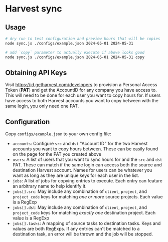 # Harvest sync

## Usage

```bash
# dry run to test configuration and preview hours that will be copies
node sync.js ./configs/example.json 2024-05-01 2024-05-31

# add `copy` parameter to actually execute if above looks good
node sync.js ./configs/example.json 2024-05-01 2024-05-31 copy
```

## Obtaining API Keys

Visit <https://id.getharvest.com/developers> to provision a Personal Access Token (**PAT**) and get the AccountID for any company you have access to. This will need to be done for each user you want to copy hours for. If users have access to both Harvest accounts you want to copy between with the same login, you only need one PAT.

## Configuration

Copy `configs/example.json` to your own config file:

- `accounts`: Configure `src` and `dst` "Account ID" for the two Harvest accounts you want to copy hours between. These can be easily found on the page for the PAT you created above
- `users`: A list of users that you want to sync hours for and the `src` and `dst` PAT. These can match if the same login can access both the source and destination Harvest account. Names for users can be whatever you want as long as they are unique keys for each user in the list.
- `jobs`: A list of jobs for copying entries to execute. Each entry can feature an arbitrary name to help identify it.
- `jobs[].src`: May include any combination of `client`, `project`, and `project_code` keys for matching *one or more* source projects. Each value is a RegExp
- `jobs[].dst`: May include any combination of `client`, `project`, and `project_code` keys for matching *exactly one* destination project. Each value is a RegExp
- `jobs[].tasks`: A mapping of source tasks to destination tasks. Keys and values are both RegExps. If any entries can't be matched to a destination task, an error will be thrown and the job will be stopped.
